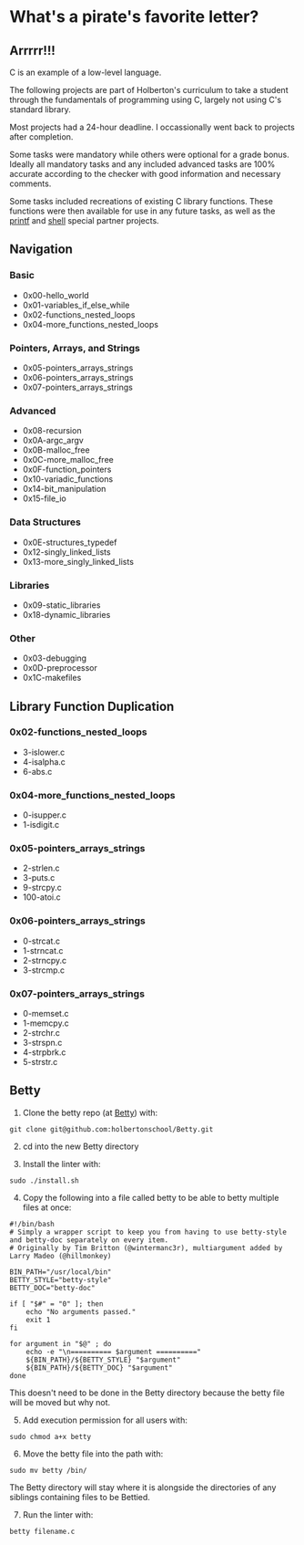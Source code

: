 # What's a pirate's favorite letter?

## Arrrrr!!!

C is an example of a low-level language.

The following projects are part of Holberton's curriculum to take a student through the fundamentals of programming using C, largely not using C's standard library.

Most projects had a 24-hour deadline. I occassionally went back to projects after completion.

Some tasks were mandatory while others were optional for a grade bonus. Ideally all mandatory tasks and any included advanced tasks are 100% accurate according to the checker with good information and necessary comments.

Some tasks included recreations of existing C library functions. These functions were then available for use in any future tasks, as well as the [printf](https://github.com/RLewis11769/printf) and [shell](https://github.com/RLewis11769/simple_shell) special partner projects.

## Navigation

### Basic
- 0x00-hello_world
- 0x01-variables_if_else_while
- 0x02-functions_nested_loops
- 0x04-more_functions_nested_loops

### Pointers, Arrays, and Strings
- 0x05-pointers_arrays_strings
- 0x06-pointers_arrays_strings
- 0x07-pointers_arrays_strings

### Advanced
- 0x08-recursion
- 0x0A-argc_argv
- 0x0B-malloc_free
- 0x0C-more_malloc_free
- 0x0F-function_pointers
- 0x10-variadic_functions
- 0x14-bit_manipulation
- 0x15-file_io

### Data Structures
- 0x0E-structures_typedef
- 0x12-singly_linked_lists
- 0x13-more_singly_linked_lists

### Libraries
- 0x09-static_libraries
- 0x18-dynamic_libraries

### Other
- 0x03-debugging
- 0x0D-preprocessor
- 0x1C-makefiles

## Library Function Duplication

### 0x02-functions_nested_loops
- 3-islower.c
- 4-isalpha.c
- 6-abs.c

### 0x04-more_functions_nested_loops
- 0-isupper.c
- 1-isdigit.c

### 0x05-pointers_arrays_strings
- 2-strlen.c
- 3-puts.c
- 9-strcpy.c
- 100-atoi.c

### 0x06-pointers_arrays_strings
- 0-strcat.c
- 1-strncat.c
- 2-strncpy.c
- 3-strcmp.c

### 0x07-pointers_arrays_strings
- 0-memset.c
- 1-memcpy.c
- 2-strchr.c
- 3-strspn.c
- 4-strpbrk.c
- 5-strstr.c

## Betty

1. Clone the betty repo (at [Betty](https://github.com/holbertonschool/Betty)) with:
```
git clone git@github.com:holbertonschool/Betty.git
```

2. cd into the new Betty directory

3. Install the linter with:
```
sudo ./install.sh
```

4. Copy the following into a file called betty to be able to betty multiple files at once:
```
#!/bin/bash
# Simply a wrapper script to keep you from having to use betty-style and betty-doc separately on every item.
# Originally by Tim Britton (@wintermanc3r), multiargument added by Larry Madeo (@hillmonkey)

BIN_PATH="/usr/local/bin"
BETTY_STYLE="betty-style"
BETTY_DOC="betty-doc"

if [ "$#" = "0" ]; then
    echo "No arguments passed."
    exit 1
fi

for argument in "$@" ; do
    echo -e "\n========== $argument =========="
    ${BIN_PATH}/${BETTY_STYLE} "$argument"
    ${BIN_PATH}/${BETTY_DOC} "$argument"
done
```

This doesn't need to be done in the Betty directory because the betty file will be moved but why not.

5. Add execution permission for all users with:
```
sudo chmod a+x betty
```

6. Move the betty file into the path with:
```
sudo mv betty /bin/
```

The Betty directory will stay where it is alongside the directories of any siblings containing files to be Bettied.

7. Run the linter with:
```
betty filename.c
```
